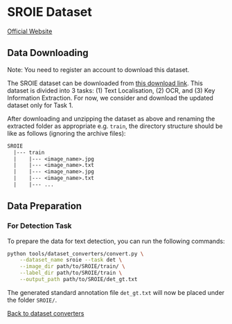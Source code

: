 # SROIE Dataset
[Official Website](https://rrc.cvc.uab.es/?ch=13)

## Data Downloading
Note: You need to register an account to download this dataset.

The SROIE dataset can be downloaded from [this download link](https://rrc.cvc.uab.es/?ch=13&com=downloads). This dataset is divided into 3 tasks: (1) Text Localisation, (2) OCR, and (3) Key Information Extraction. For now, we consider and download the updated dataset only for Task 1.

After downloading and unzipping the dataset as above and renaming the extracted folder as appropriate e.g. `train`, the directory structure should be like as follows (ignoring the archive files):
```txt
SROIE
  |--- train
  |    |--- <image_name>.jpg
  |    |--- <image_name>.txt
  |    |--- <image_name>.jpg
  |    |--- <image_name>.txt
  |    |--- ...
```

## Data Preparation

### For Detection Task

To prepare the data for text detection, you can run the following commands:

```bash
python tools/dataset_converters/convert.py \
    --dataset_name sroie --task det \
    --image_dir path/to/SROIE/train/ \
    --label_dir path/to/SROIE/train \
    --output_path path/to/SROIE/det_gt.txt
```

The generated standard annotation file `det_gt.txt` will now be placed under the folder `SROIE/`.

[Back to dataset converters](converters.md)
